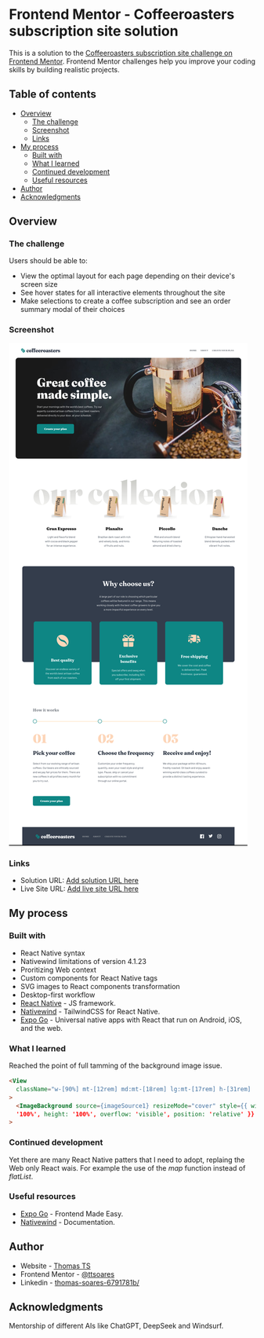 # Frontend Mentor - Coffeeroasters subscription site solution

This is a solution to the [Coffeeroasters subscription site challenge on Frontend Mentor](https://www.frontendmentor.io/challenges/coffeeroasters-subscription-site-5Fc26HVY6). Frontend Mentor challenges help you improve your coding skills by building realistic projects.

## Table of contents

- [Overview](#overview)
  - [The challenge](#the-challenge)
  - [Screenshot](#screenshot)
  - [Links](#links)
- [My process](#my-process)
  - [Built with](#built-with)
  - [What I learned](#what-i-learned)
  - [Continued development](#continued-development)
  - [Useful resources](#useful-resources)
- [Author](#author)
- [Acknowledgments](#acknowledgments)

## Overview

### The challenge

Users should be able to:

- View the optimal layout for each page depending on their device's screen size
- See hover states for all interactive elements throughout the site
- Make selections to create a coffee subscription and see an order summary modal of their choices

### Screenshot

![](./screenshot.jpg)

### Links

- Solution URL: [Add solution URL here](https://github.com/ttsoares/cofferoasters)
- Live Site URL: [Add live site URL here](https://cofferoasters.expo.app/)

## My process

### Built with

- React Native syntax
- Nativewind limitations of version 4.1.23
- Proritizing Web context
- Custom components for React Native tags
- SVG images to React components transformation
- Desktop-first workflow
- [React Native](https://reactnative.dev/) - JS framework.
- [Nativewind](https://www.nativewind.dev) - TailwindCSS for React Native.
- [Expo Go](https://expo.dev/) - Universal native apps with React that run on Android, iOS, and the web.

### What I learned

Reached the point of full tamming of the background image issue.

```html
<View
  className="w-[90%] mt-[12rem] md:mt-[18rem] lg:mt-[17rem] h-[31rem]  md:h-[37rem]"
>
  <ImageBackground source={imageSource1} resizeMode="cover" style={{ width:
  '100%', height: '100%', overflow: 'visible', position: 'relative' }} ></View
>
```

### Continued development

Yet there are many React Native patters that I need to adopt, replaing the Web only React wais. For example the use of the _map_ function instead of _flatList_.

### Useful resources

- [Expo Go](https://www.youtube.com/watch?v=XgWENEf3oFw&list=PLC3y8-rFHvwgVmqbtQkPDxkvDf6w5_eGA) - Frontend Made Easy.
- [Nativewind](https://www.nativewind.dev/getting-started/installation) - Documentation.

## Author

- Website - [Thomas TS](https://buildesign.vercel.app/)
- Frontend Mentor - [@ttsoares](https://www.frontendmentor.io/profile/ttsoares)
- Linkedin - [thomas-soares-6791781b/](https://www.linkedin.com/in/thomas-soares-6791781b/)

## Acknowledgments

Mentorship of different AIs like ChatGPT, DeepSeek and Windsurf.
